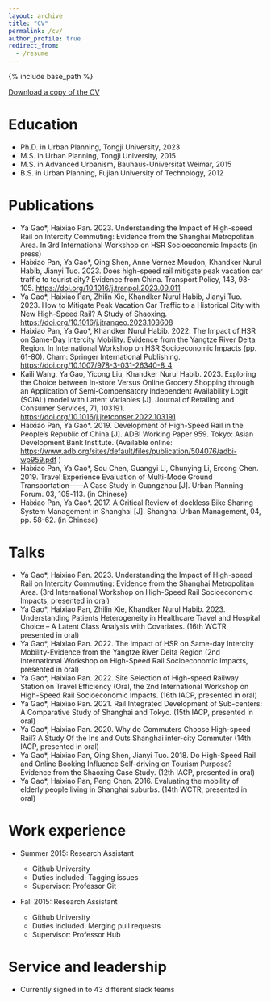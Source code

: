 ```yaml
---
layout: archive
title: "CV"
permalink: /cv/
author_profile: true
redirect_from:
  - /resume
---
```


{% include base_path %}


[Download a copy of the CV](http://luciagao.github.io/files/CVyagao.pdf)

Education
======
* Ph.D. in Urban Planning, Tongji University, 2023
* M.S.   in Urban Planning, Tongji University, 2015
* M.S.   in Advanced Urbanism, Bauhaus-Universität Weimar, 2015
* B.S.    in Urban Planning, Fujian University of Technology, 2012

Publications
======
* Ya Gao*, Haixiao Pan. 2023. Understanding the Impact of High-speed Rail on Intercity Commuting: Evidence from the Shanghai Metropolitan Area. In 3rd International Workshop on HSR Socioeconomic Impacts (in press)
* Haixiao Pan, Ya Gao*, Qing Shen, Anne Vernez Moudon, Khandker Nurul Habib, Jianyi Tuo. 2023. Does high-speed rail mitigate peak vacation car traffic to tourist city? Evidence from China. Transport Policy, 143, 93-105. https://doi.org/10.1016/j.tranpol.2023.09.011
* Ya Gao*, Haixiao Pan, Zhilin Xie, Khandker Nurul Habib, Jianyi Tuo. 2023. How to Mitigate Peak Vacation Car Traffic to a Historical City with New High-Speed Rail? A Study of Shaoxing. https://doi.org/10.1016/j.jtrangeo.2023.103608
* Haixiao Pan, Ya Gao*, Khandker Nurul Habib. 2022. The Impact of HSR on Same-Day Intercity Mobility: Evidence from the Yangtze River Delta Region. In International Workshop on HSR Socioeconomic Impacts (pp.
61-80). Cham: Springer International Publishing. https://doi.org/10.1007/978-3-031-26340-8_4
* Kaili Wang, Ya Gao, Yicong Liu, Khandker Nurul Habib. 2023. Exploring the Choice between In-store Versus Online Grocery Shopping through an Application of Semi-Compensatory Independent Availability Logit (SCIAL) model with Latent Variables [J]. Journal of Retailing and Consumer Services, 71, 103191.
https://doi.org/10.1016/j.jretconser.2022.103191
* Haixiao Pan, Ya Gao*. 2019. Development of High-Speed Rail in the People’s Republic of China [J]. ADBI Working Paper 959. Tokyo: Asian Development Bank Institute. (Available online: https://www.adb.org/sites/default/files/publication/504076/adbi-wp959.pdf )
* Haixiao Pan, Ya Gao*, Sou Chen, Guangyi Li, Chunying Li, Ercong Chen. 2019. Travel Experience Evaluation of Multi-Mode Ground Transportation——A Case Study in Guangzhou [J]. Urban Planning Forum. 03, 105-113. (in Chinese)
* Haixiao Pan, Ya Gao*. 2017. A Critical Review of dockless Bike Sharing System Management in Shanghai [J]. Shanghai Urban Management, 04, pp. 58-62. (in Chinese)
  
Talks
======
* Ya Gao*, Haixiao Pan. 2023. Understanding the Impact of High-speed Rail on Intercity Commuting: Evidence from the Shanghai Metropolitan Area. (3rd International Workshop on High-Speed Rail Socioeconomic Impacts, presented in oral)
* Ya Gao*, Haixiao Pan, Zhilin Xie, Khandker Nurul Habib. 2023. Understanding Patients Heterogeneity in Healthcare Travel and Hospital Choice – A Latent Class Analysis with Covariates. (16th WCTR, presented in oral)
* Ya Gao*, Haixiao Pan. 2022. The Impact of HSR on Same-day Intercity Mobility-Evidence from the Yangtze River Delta Region (2nd International Workshop on High-Speed Rail Socioeconomic Impacts, presented in oral)
* Ya Gao*, Haixiao Pan. 2022. Site Selection of High-speed Railway Station on Travel Efficiency (Oral, the 2nd International Workshop on High-Speed Rail Socioeconomic Impacts. (16th IACP, presented in oral)
* Ya Gao*, Haixiao Pan. 2021. Rail Integrated Development of Sub-centers: A Comparative Study of Shanghai and Tokyo. (15th IACP, presented in oral)
* Ya Gao*, Haixiao Pan. 2020. Why do Commuters Choose High-speed Rail? A Study Of the Ins and Outs Shanghai inter-city Commuter (14th IACP, presented in oral)
* Ya Gao*, Haixiao Pan, Qing Shen, Jianyi Tuo. 2018. Do High-Speed Rail and Online Booking Influence Self-driving on Tourism Purpose? Evidence from the Shaoxing Case Study. (12th IACP, presented in oral)
* Ya Gao*, Haixiao Pan, Peng Chen. 2016. Evaluating the mobility of elderly people living in Shanghai suburbs. (14th WCTR, presented in oral)  

Work experience
======
* Summer 2015: Research Assistant
  * Github University
  * Duties included: Tagging issues
  * Supervisor: Professor Git

* Fall 2015: Research Assistant
  * Github University
  * Duties included: Merging pull requests
  * Supervisor: Professor Hub
  
Service and leadership
======
* Currently signed in to 43 different slack teams
